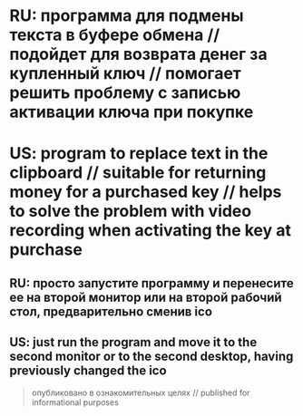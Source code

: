 # RU: программа для подмены текста в буфере обмена // подойдет для возврата денег за купленный ключ // помогает решить проблему с записью активации ключа при покупке
# US: program to replace text in the clipboard // suitable for returning money for a purchased key // helps to solve the problem with video recording when activating the key at purchase

## RU: просто запустите программу и перенесите ее на второй монитор или на второй рабочий стол, предварительно сменив ico 
## US: just run the program and move it to the second monitor or to the second desktop, having previously changed the ico

> опубликовано в ознакомительных целях // published for informational purposes
